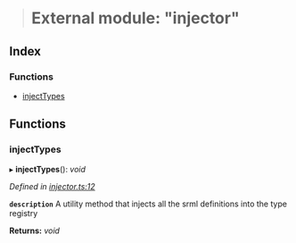 > # External module: "injector"

## Index

### Functions

* [injectTypes](_injector_.md#injecttypes)

## Functions

###  injectTypes

▸ **injectTypes**(): *void*

*Defined in [injector.ts:12](https://github.com/polkadot-js/api/blob/4115b8a/packages/types/src/injector.ts#L12)*

**`description`** A utility method that injects all the srml definitions into the type registry

**Returns:** *void*